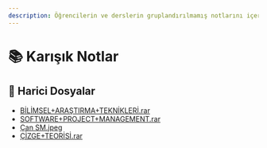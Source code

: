 ```yaml
---
description: Öğrencilerin ve derslerin gruplandırılmamış notlarını içerir 📚 (yani karışık kuruşuk 🥴)
---
```


# 📚 Karışık Notlar

<!--Index-->

## 📂 Harici Dosyalar

- [BİLİMSEL+ARAŞTIRMA+TEKNİKLERİ.rar](B%C4%B0L%C4%B0MSEL%2BARA%C5%9ETIRMA%2BTEKN%C4%B0KLER%C4%B0.rar)
- [SOFTWARE+PROJECT+MANAGEMENT.rar](SOFTWARE%2BPROJECT%2BMANAGEMENT.rar)
- [Çan SM.jpeg](%C3%87an%20SM.jpeg)
- [ÇİZGE+TEORİSİ.rar](%C3%87%C4%B0ZGE%2BTEOR%C4%B0S%C4%B0.rar)

<!--Index-->

